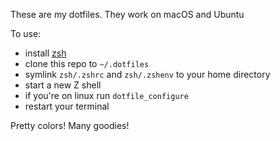 These are my dotfiles. They work on macOS and Ubuntu

To use:
- install [zsh](http://www.zsh.org)
- clone this repo to `~/.dotfiles`
- symlink `zsh/.zshrc` and `zsh/.zshenv` to your home directory
- start a new Z shell
- if you're on linux run `dotfile_configure`
- restart your terminal

Pretty colors! Many goodies!